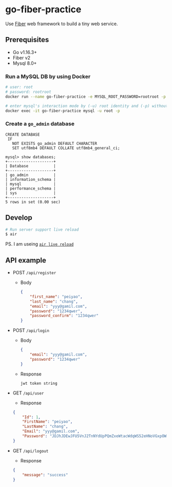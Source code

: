 # go-fiber-practice

Use [Fiber](https://github.com/gofiber/fiber) web framework to build a tiny web service.

## Prerequisites

* Go v1.16.3+
* Fiber v2
* Mysql 8.0+

### Run a MySQL DB by using Docker
```bash
# user: root
# password: rootroot
docker run --name go-fiber-practice -e MYSQL_ROOT_PASSWORD=rootroot -p 3306:3306 -d mysql:8.0

# enter mysql's interaction mode by (-u) root identity and (-p) without pointing a specific database
docker exec -it go-fiber-practice mysql -u root -p
```

### Create a `go_admin` database
``` mysql
CREATE DATABASE
 IF
   NOT EXISTS go_admin DEFAULT CHARACTER
   SET utf8mb4 DEFAULT COLLATE utf8mb4_general_ci;

mysql> show databases;
+--------------------+
| Database           |
+--------------------+
| go_admin           |
| information_schema |
| mysql              |
| performance_schema |
| sys                |
+--------------------+
5 rows in set (0.00 sec)
```

## Develop

```bash
# Run server support live reload
$ air
```

PS. I am useing [`air live reload`](https://github.com/cosmtrek/air)

## API example

* POST `/api/register`
  * Body
    ```json
    {
        "first_name": "peiyao",
        "last_name": "chang",
        "email": "yyy@gamil.com",
        "password": "1234qwer",
        "password_confirm": "1234qwer"
    }
    ```

* POST `/api/login`

  * Body
    ```json
    {
        "email": "yyy@gamil.com",
        "password": "1234qwer"
    }
    ```
  * Response

    `jwt token string`

* GET `/api/user`
  * Response
  ```json
  {
      "Id": 1,
      "FirstName": "peiyao",
      "LastName": "chang",
      "Email": "yyy@gamil.com",
      "Password": "JDJhJDEwJFU5VnJ2TnNYdUpPQmZxeWtacWdqWS52eHNoVGxpOWhGODNlc1l2VjlHcm9wWHNmSDAxSHpp"
  }
  ```

* GET `/api/logout`
  * Response
  ```json
  {
      "message": "success"
  }
  ```